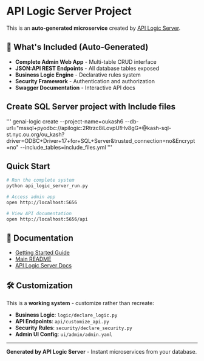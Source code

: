 # API Logic Server Project

This is an **auto-generated microservice** created by [API Logic Server](https://apilogicserver.github.io/).

## 🚀 What's Included (Auto-Generated)

- **Complete Admin Web App** - Multi-table CRUD interface
- **JSON:API REST Endpoints** - All database tables exposed
- **Business Logic Engine** - Declarative rules system
- **Security Framework** - Authentication and authorization
- **Swagger Documentation** - Interactive API docs


## Create SQL Server project with Include files
'''
 genai-logic create --project-name=oukash6 --db-url="mssql+pyodbc://apilogic:2Rtrzc8iLovpU!Hv8gG*@kash-sql-st.nyc.ou.org/ou_kash?driver=ODBC+Driver+17+for+SQL+Server&trusted_connection=no&Encrypt=no" --include_tables=include_files.yml
'''
## Quick Start

```bash
# Run the complete system
python api_logic_server_run.py

# Access admin app
open http://localhost:5656

# View API documentation  
open http://localhost:5656/api
```

## 📖 Documentation

- [Getting Started Guide](./docs/COPILOT_GUIDE.md)
- [Main README](./readme.md)
- [API Logic Server Docs](https://apilogicserver.github.io/)

## 🛠️ Customization

This is a **working system** - customize rather than recreate:

- **Business Logic**: `logic/declare_logic.py`
- **API Endpoints**: `api/customize_api.py` 
- **Security Rules**: `security/declare_security.py`
- **Admin UI Config**: `ui/admin/admin.yaml`

---

**Generated by API Logic Server** - Instant microservices from your database.
